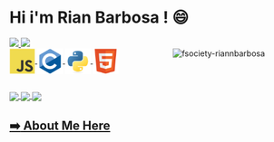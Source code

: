 # Hi i'm Rian Barbosa ! :smile:
<div>
  <a href="https://github.com/riannbarbosa/">
  <img height="180em" src="https://github-readme-stats.vercel.app/api?username=riannbarbosa&show_icons=true&theme=radical&include_all_commits=true&count_private=true"/>
  <img height="180em" src="https://github-readme-stats.vercel.app/api/top-langs/?username=riannbarbosa&langs_count=8&theme=radical"/>
</div>
  
 
  <a href="https://github.com/riannbarbosa/">
  <div>
<img align="center"src="https://raw.githubusercontent.com/devicons/devicon/master/icons/javascript/javascript-original.svg" height="45" alt="riannbarbosa-javascript" >
<img align="center" src="https://raw.githubusercontent.com/devicons/devicon/master/icons/c/c-original.svg" height="45" alt="riannbarbosa-C">
<img align="center"src="https://raw.githubusercontent.com/devicons/devicon/master/icons/python/python-original.svg" height="45" alt="riannbarbosa-python">
<img align="center"src="https://raw.githubusercontent.com/devicons/devicon/master/icons/html5/html5-original.svg" height="45" alt="riannbarbosa-html5">
<img align="right"src="https://steamuserimages-a.akamaihd.net/ugc/952958110703804387/634F53C4809E6E2234DA9CAFC0E6C4EF9733D49F/?imw=5000&imh=5000&ima=fit&impolicy=Letterbox&imcolor=%23000000&letterbox=false" width="216px" height="121.5" alt="fsociety-riannbarbosa"/ > 
    </a>
</div>
  
  ##
  
  <a href="https://www.linkedin.com/in/rian-barbosa/" target="_blank"> <img align="center" src="https://img.shields.io/badge/LinkedIn-0077B5?style=for-the-badge&logo=linkedin&logoColor=white">
<a href="https://www.instagram.com/riann.barbosa/" target="_blank"> <img align="center" src="https://img.shields.io/badge/Instagram-E4405F?style=for-the-badge&logo=instagram&logoColor=black">
<a href="http://riannbarbosa5@gmail.com/" target="_blank"><img align="center" src="https://img.shields.io/badge/Gmail-D14836?style=for-the-badge&logo=gmail&logoColor=white">
<a href="https://cutt.ly/AboutMeIntranet" ><h2> :arrow_right: About Me Here</h2><a/> 
 
